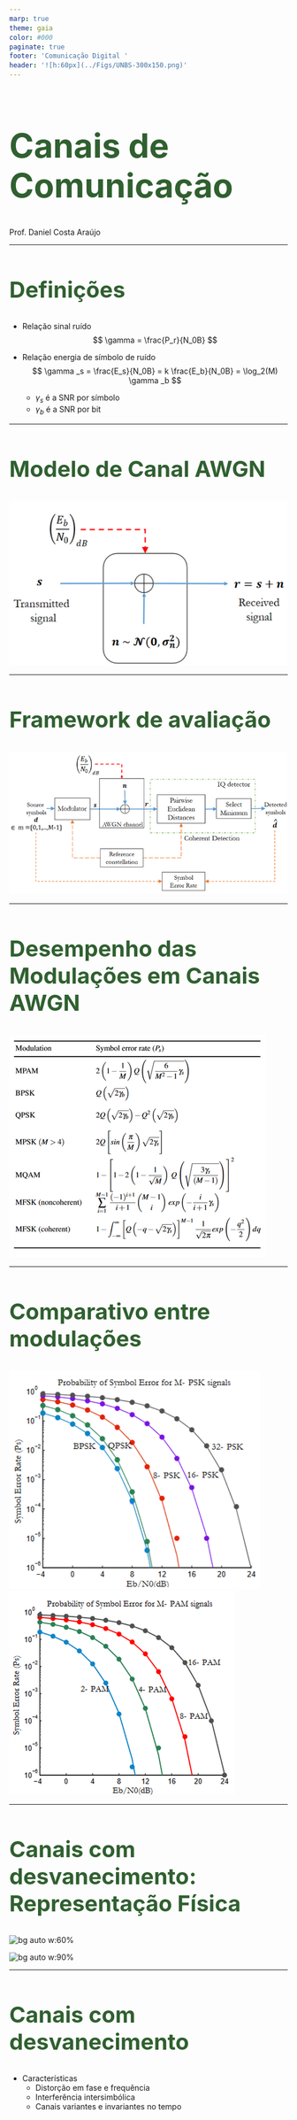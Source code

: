 ```yaml
---
marp: true
theme: gaia
color: #000
paginate: true
footer: 'Comunicação Digital '
header: '![h:60px](../Figs/UNBS-300x150.png)'
---
```


<style>
    section {
          width: 1280px;
          font-size: 30px;
          padding: 40px;
          background-color: #ffffff;
    }
    section::after {
        content: 'Page ' attr(data-marpit-pagination) ' / ' attr(data-marpit-pagination-total);
        color: #000080
    }

    h1 {
       font-size: 60px ;
       color: #306030
    }

    h2 {
       font-size: 40px ;
       color: #306030
    }

    header {
        left: 29cm;
        height: 2cm;
    }

    header {
        top: 5px;
        color: #000080
    }

    footer {
     bottom: 10px;
    }

    </style>
<!-- _class: lead -->


# Canais de Comunicação
Prof. Daniel Costa Araújo

---

## Definições

* Relação sinal ruído
  $$
    \gamma = \frac{P_r}{N_0B}
  $$

* Relação energia de símbolo de ruído
   $$
    \gamma _s = \frac{E_s}{N_0B} = k \frac{E_b}{N_0B} = \log_2(M) \gamma _b 
   $$

   * $\gamma _s$ é a SNR por símbolo
   * $\gamma _b$ é a SNR por bit


---

## Modelo de Canal AWGN

![bg auto](Figs/awgn.png)

---

## Framework de avaliação

![bg auto](Figs/framework.png)

--- 
## Desempenho das Modulações em Canais AWGN

![bg auto](Figs/tabela_ber.png)

---
## Comparativo entre modulações

![bg auto w:80%](Figs/psk.png)
![bg auto w:80%](Figs/pam.png)

---
## Canais com desvanecimento: Representação Física


![bg auto w:60%](https://external-content.duckduckgo.com/iu/?u=https%3A%2F%2Ftse3.mm.bing.net%2Fth%3Fid%3DOIP.0mad4VSRqeYMPcHkaz-ZowHaE5%26pid%3DApi&f=1&ipt=29eb222de83d4a12826f4e7fd88ebd6711f48b71bf4d30986e5d1a3c02d12bc5&ipo=images)

![bg auto w:90%](https://external-content.duckduckgo.com/iu/?u=https%3A%2F%2Fi1.wp.com%2Fwww.gaussianwaves.com%2Fgaussianwaves%2Fwp-content%2Fuploads%2F2019%2F06%2Fpower_delay_profile.png%3Fw%3D825%26ssl%3D1&f=1&nofb=1&ipt=96e97262334f07709466c6a846a33a5bdfd5843a9534ffbd2f1ac0811b8daacc&ipo=images)

---
## Canais com desvanecimento
* Características
  * Distorção em fase e frequência
  * Interferência intersimbólica
  * Canais variantes e invariantes no tempo
